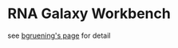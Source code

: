 RNA Galaxy Workbench
====================
see [bgruening's page](https://github.com/bgruening/galaxy-rna-workbench-extra) for detail
